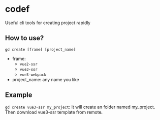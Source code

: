 # codef

Useful cli tools for creating project rapidly

## How to use?

`gd create [frame] [project_name]`

- frame:
  - `vue2-ssr`
  - `vue3-ssr`
  - `vue3-webpack`
- project_name: any name you like

## Example

`gd create vue3-ssr my_project`: It will create an folder named my_project. Then download vue3-ssr template from remote.
